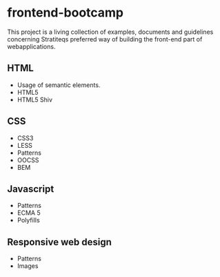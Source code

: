 frontend-bootcamp
=================

This project is a living collection of examples, documents and guidelines concerning Stratiteqs preferred way of building the front-end part of webapplications.

## HTML
-  Usage of semantic elements.
-  HTML5
-  HTML5 Shiv

## CSS
-  CSS3
-  LESS
-  Patterns
-  OOCSS
-  BEM

## Javascript
-  Patterns
-  ECMA 5
-  Polyfills

## Responsive web design
-  Patterns
-  Images
